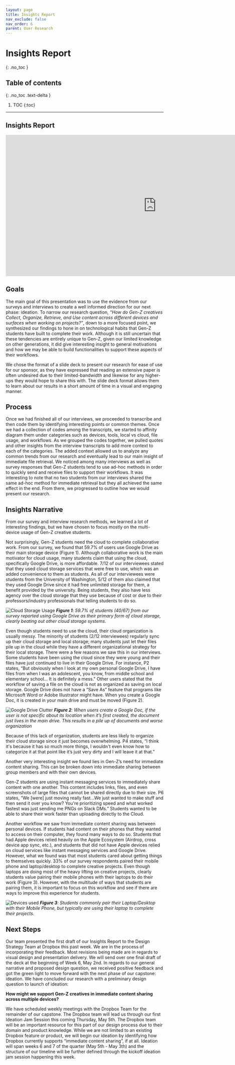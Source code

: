 ```yaml
---
layout: page
title: Insights Report
nav_exclude: false
nav_order: 6
parent: User Research
---
```

# Insights Report
{: .no_toc }

## Table of contents
{: .no_toc .text-delta }

1. TOC
{:toc}
---

## Insights Report
<iframe src="https://docs.google.com/presentation/d/e/2PACX-1vTH3UqN3Q5sbC4v3mnV0tgh4xzaAYb8gb7nUpOr7VvUOI25IXL3yoZcudHSsPAzj0UdxUUGoXNHspJV/embed?start=false&loop=false&delayms=3000" frameborder="0" width="960" height="450" allowfullscreen="true" mozallowfullscreen="true" webkitallowfullscreen="true"></iframe>

## Goals
The main goal of this presentation was to use the evidence from our surveys and interviews to create a well informed direction for our next phase: ideation. To narrow our research question, *“How do Gen-Z creatives Collect, Organize, Retrieve, and Use content across different devices and surfaces when working on projects?”*, down to a more focused point, we synthesized our findings to hone in on technological habits that Gen-Z students have built to complete their work. Although it is still uncertain that these tendencies are entirely unique to Gen-Z, given our limited knowledge on other generations, it did give interesting insight to general motivations and how we may be able to build functionalities to support these aspects of their workflows.

We chose the format of a slide deck to present our research for ease of use for our sponsor, as they have expressed that reading an extensive paper is often undesired due to their limited-bandwidth and likewise for any higher-ups they would hope to share this with. The slide deck format allows them to learn about our results in a short amount of time in a visual and engaging manner.

## Process
Once we had finished all of our interviews, we proceeded to transcribe and then code them by identifying interesting points or common themes. Once we had a collection of codes among the transcripts, we started to affinity diagram them under categories such as devices, tools, local vs cloud, file usage, and workflows. As we grouped the codes together, we pulled quotes and other insights from the interview transcripts to add more context to each of the categories. The added context allowed us to analyze any common trends from our research and eventually lead to our main insight of immediate file retrieval. We noticed among many interviews as well as survey responses that Gen-Z students tend to use ad-hoc methods in order to quickly send and receive files to support their workflows. It was interesting to note that no two students from our interviews shared the same ad-hoc method for immediate retrieval but they all achieved the same effect in the end. From there, we progressed to outline how we would present our research.

## Insights Narrative
From our survey and interview research methods, we learned a lot of interesting findings, but we have chosen to focus mostly on the multi-device usage of Gen-Z creative students.

Not surprisingly, Gen-Z students need the cloud to complete collaborative work. From our survey, we found that 59.7% of users use Google Drive as their main storage device (Figure 1). Although collaborative work is the main motivator for cloud usage, many students claim that using the cloud, specifically Google Drive, is more affordable. 7/12 of our interviewees stated that they used cloud storage services that were free to use, which was an added convenience to them as students. As all of our interviewees were students from the University of Washington, 5/12 of them also claimed that they used Google Drive since it had free unlimited storage for them, a benefit provided by the university. Being students, they also have less agency over the cloud storage that they use because of cost or due to their professors/industry professionals that telling students to do so.

![Cloud Storage Usage](../images/CloudStorageUsage.png)
***Figure 1**: 59.7% of students (40/67) from our survey reported using Google Drive as their primary form of cloud storage, clearly beating out other cloud storage systems.*

Even though students need to use the cloud, their cloud organization is usually messy. The minority of students (2/12 interviewees) regularly sync up their cloud storage and local storage; many students just let their files pile up in the cloud while they have a different organizational strategy for their local storage. There were a few reasons we saw this in our interviews. Some students have been using the cloud since they were young and their files have just continued to live in their Google Drive. For instance, P2 states, “But obviously when I look at my own personal Google Drive, I have files from when I was an adolescent, you know, from middle school and elementary school… It is definitely a mess." Other users stated that the workflow of saving a file on the cloud is not as organized as saving on local storage. Google Drive does not have a “Save As” feature that programs like Microsoft Word or Adobe Illustrator might have. When you create a Google Doc, it is created in your main drive and must be moved (Figure 2). 

![Google Drive Clutter](../images/GoogleDrive.gif)
***Figure 2**: When users create a Google Doc, if the user is not specific about its location when it’s first created, the document just lives in the main drive. This results in a pile up of documents and worse organization*

Because of this lack of organization, students are less likely to organize their cloud storage since it just becomes overwhelming. P4 states, “I think it's because it has so much more things, I wouldn't even know how to categorize it at that point like it’s just very dirty and I will leave it at that.”

Another very interesting insight we found lies in Gen-Z’s need for immediate content sharing. This can be broken down into immediate sharing between group members and with their own devices.

Gen-Z students are using instant messaging services to immediately share content with one another. This content includes links, files, and even screenshots of large files that cannot be shared directly due to their size. P6 states, “We [were] just moving really fast…We just wanted to make stuff and then send it over you know? You're prioritizing speed and what worked fastest was just sending me PNGs on Slack DMs.” Students wanted to be able to share their work faster than uploading directly to the Cloud.

Another workflow we saw from immediate content sharing was between personal devices. If students had content on their phones that they wanted to access on their computer, they found many ways to do so. Students that had Apple devices relied heavily on the Apple Ecosystem (Airdrop, cross device app sync, etc.), and students that did not have Apple devices relied on cloud services like instant messaging services and Google Drive. However, what we found was that most students cared about getting things to themselves quickly. 33% of our survey respondents paired their mobile phone and laptop/desktop to complete creative projects. Even though laptops are doing most of the heavy lifting on creative projects, clearly students value pairing their mobile phones with their laptops to do their work (Figure 3). However, with the multitude of ways that students are pairing them, it is important to focus on this workflow and see if there are ways to improve this experience for students.

![Devices used](../images/Devices.png)
***Figure 3**: Students commonly pair their Laptop/Desktop with their Mobile Phone, but typically are using their laptop to complete their projects.*

## Next Steps

Our team presented the first draft of our Insights Report to the Design Strategy Team at Dropbox this past week. We are in the process of incorporating their feedback. Most revisions being made are in regards to visual design and presentation delivery. We will send over one final draft of the deck at the beginning of Week 6, May 2nd. In regards to our general narrative and proposed design question, we received positive feedback and got the green light to move forward with the next phase of our capstone: ideation. We have concluded our research with a preliminary design question to launch of ideation:

**How might we support Gen-Z creatives in immediate content sharing across multiple devices?**

We have scheduled weekly meetings with the Dropbox Team for the remainder of our capstone. The Dropbox team will lead us through our first Ideation Jam Session this coming Thursday, May 5th. The Dropbox team will be an important resource for this part of our design process due to their domain and product knowledge. While we are not limited to an existing Dropbox feature or product, we will begin our ideation by identifying how Dropbox currently supports “immediate content sharing”, if at all. Ideation will span weeks 6 and 7 of the quarter (May 5th - May 3th) and the structure of our timeline will be further defined through the kickoff ideation jam session happening this week.
